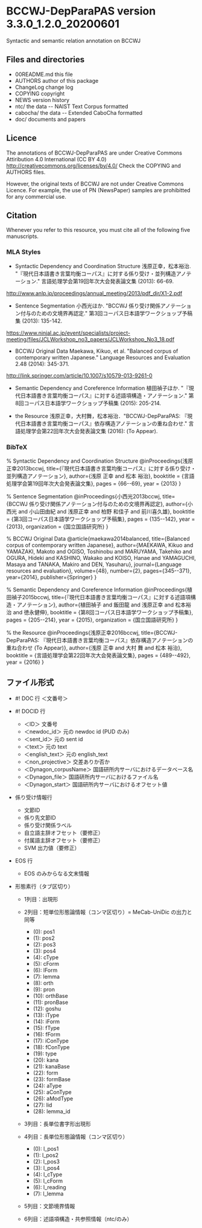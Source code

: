 # BCCWJ-DepParaPAS version 3.3.0_1.2.0_20200601
Syntactic and semantic relation annotation on BCCWJ
## Files and directories
- 00README.md	this file
- AUTHORS	author of this package
- ChangeLog	change log
- COPYING	copyright
- NEWS	version history
- ntc/	the data -- NAIST Text Corpus formatted
- cabocha/ the data -- Extended CaboCha formatted 
- doc/	documents and papers

## Licence
The annotations of BCCWJ-DepParaPAS are under Creative Commons Attiribution 4.0 International (CC BY 4.0) 
http://creativecommons.org/licenses/by/4.0/
Check the COPYING and AUTHORS files.

However, the original texts of BCCWJ are not under Creative Commons Licence.
For example, the use of PN (NewsPaper) samples are prohibitted for any commercial use.

## Citation
Whenever you refer to this resource, you must cite all of the following five manuscripts.

### MLA Styles
- Syntactic Dependency and Coordination Structure
浅原正幸，松本裕治. "『現代日本語書き言葉均衡コーパス』に対する係り受け・並列構造アノテーション." 言語処理学会第19回年次大会発表論文集 (2013): 66-69.

http://www.anlp.jp/proceedings/annual_meeting/2013/pdf_dir/X1-2.pdf

- Sentence Segmentation
小西光ほか. "BCCWJ 係り受け関係アノテーション付与のための文境界再認定." 第3回コーパス日本語学ワークショップ予稿集 (2013): 135-142.

https://www.ninjal.ac.jp/event/specialists/project-meeting/files/JCLWorkshop_no3_papers/JCLWorkshop_No3_18.pdf

- BCCWJ Original Data
Maekawa, Kikuo, et al. "Balanced corpus of contemporary written Japanese." Language Resources and Evaluation 2.48 (2014): 345-371.

http://link.springer.com/article/10.1007/s10579-013-9261-0

- Semantic Dependency and Coreference Information
植田禎子ほか. "『現代日本語書き言葉均衡コーパス』に対する述語項構造・アノテーション." 第8回コーパス日本語学ワークショップ予稿集 (2015): 205-214.

- the Resource
浅原正幸，大村舞，松本裕治．"BCCWJ-DepParaPAS: 『現代日本語書き言葉均衡コーパス』依存構造アノテーションの重ね合わせ." 言語処理学会第22回年次大会発表論文集 (2016): (To Appear).

### BibTeX
  % Syntactic Dependency and Coordination Structure
  @inProceedings{浅原正幸2013bccwj,
    title={『現代日本語書き言葉均衡コーパス』に対する係り受け・並列構造アノテーション},
    author={浅原 正幸 and 松本 裕治},
    booktitle = {言語処理学会第19回年次大会発表論文集},
    pages = 	 {66--69},
    year = 	 {2013}
  }

% Sentence Segmentation
@inProceedings{小西光2013bccwj,
  title={BCCWJ 係り受け関係アノテーション付与のための文境界再認定},
  author={小西光 and 小山田由紀 and 浅原正幸 and 柏野 和佳子 and 前川喜久雄},
  booktitle = {第3回コーパス日本語学ワークショップ予稿集},
  pages = 	 {135--142},
  year = 	 {2013},
  organization = {国立国語研究所}
}

% BCCWJ Original Data
@article{maekawa2014balanced,
  title={Balanced corpus of contemporary written Japanese},
  author={MAEKAWA, Kikuo and YAMAZAKI, Makoto and OGISO, Toshinobu and MARUYAMA, Takehiko and OGURA, Hideki and KASHINO, Wakako and KOISO, Hanae and YAMAGUCHI, Masaya and TANAKA, Makiro and DEN, Yasuharu},
  journal={Language resources and evaluation},
  volume={48},
  number={2},
  pages={345--371},
  year={2014},
  publisher={Springer}
}

% Semantic Dependency and Coreference Information
@inProceedings{植田禎子2015bccwj,
  title={『現代日本語書き言葉均衡コーパス』に対する述語項構造・アノテーション},
  author={植田禎子 and 飯田龍 and 浅原正幸 and 松本裕治 and 徳永健伸},
  booktitle = {第8回コーパス日本語学ワークショップ予稿集},
  pages = 	 {205--214},
  year = 	 {2015},
  organization = {国立国語研究所}
}

% the Resource
@inProceedings{浅原正幸2016bccwj,
  title={BCCWJ-DepParaPAS: 『現代日本語書き言葉均衡コーパス』依存構造アノテーションの重ね合わせ (To Appear)},
  author={浅原 正幸 and 大村 舞 and 松本 裕治},
  booktitle = {言語処理学会第22回年次大会発表論文集},
  pages = 	 {489--492},
  year = 	 {2016}
}

## ファイル形式

- #! DOC 行 ＜文番号＞
- #! DOCID 行
  - ＜ID＞ 文番号
  - ＜newdoc_id＞ 元の newdoc id (PUD のみ)
  - ＜sent_id＞ 元の sent id
  - ＜text＞ 元の text
  - ＜english_text＞ 元の english_text
  - ＜non_projective＞ 交差ありか否か
  - ＜Dynagon_corpusName＞ 国語研所内サーバにおけるデータベース名
  - ＜Dynagon_file＞ 国語研所内サーバにおけるファイル名
  - ＜Dynagon_start＞ 国語研所内サーバにおけるオフセット値

- 係り受け情報行
  - 文節ID
  - 係り先文節ID
  - 係り受け関係ラベル
  - 自立語主辞オフセット（要修正）
  - 付属語主辞オフセット（要修正）
  - SVM 出力値（要修正）

- EOS 行
  - EOS のみからなる文末情報

- 形態素行（タブ区切り）

  - 1列目：出現形

  - 2列目：短単位形態論情報（コンマ区切り）= MeCab-UniDic の出力と同等

    - (0):  pos1
    - (1):  pos2
    - (2):  pos3
    - (3):  pos4
    - (4):  cType
    - (5):  cForm
    - (6):  lForm
    - (7):  lemma
    - (8):  orth
    - (9):  pron
    - (10): orthBase
    - (11): pronBase
    - (12): goshu
    - (13): iType
    - (14): iForm
    - (15): fType
    - (16): fForm
    - (17): iConType
    - (18): fConType
    - (19): type
    - (20): kana
    - (21): kanaBase
    - (22): form
    - (23): formBase
    - (24): aType
    - (25): aConType
    - (26): aModType
    - (27): lid
    - (28): lemma_id

  - 3列目：長単位書字形出現形

  - 4列目：長単位形態論情報（コンマ区切り）

    - (0):  l_pos1
    - (1):  l_pos2
    - (2):  l_pos3
    - (3):  l_pos4
    - (4):  l_cType
    - (5):  l_cForm
    - (6):  l_reading
    - (7):  l_lemma

  - 5列目：文節境界情報

  - 6列目：述語項構造・共参照情報（ntc/のみ）
  
